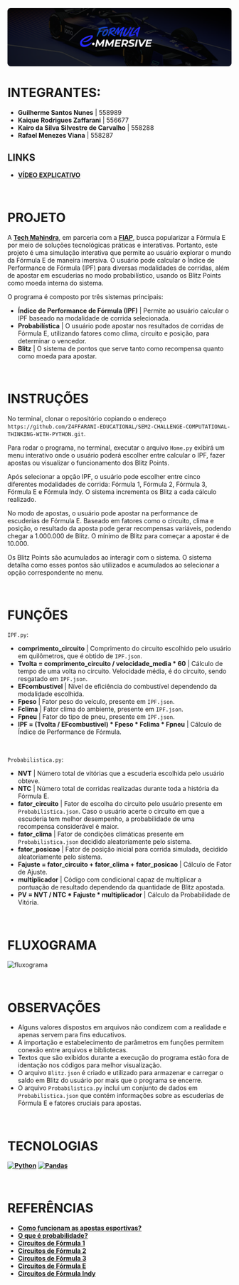 ![banner](./assets/banner.png)

# INTEGRANTES:
- **Guilherme Santos Nunes** | 558989
- **Kaique Rodrigues Zaffarani** | 556677
- **Kairo da Silva Silvestre de Carvalho** | 558288
- **Rafael Menezes Viana** | 558287

## LINKS
- **[VÍDEO EXPLICATIVO](https://youtu.be/TjPJysby_Hc)**

<br>

# PROJETO
A **[Tech Mahindra](https://www.techmahindra.com)**, em parceria com a **[FIAP](https://www.fiap.com.br)**, busca popularizar a Fórmula E por meio de soluções tecnológicas práticas e interativas. Portanto, este projeto é uma simulação interativa que permite ao usuário explorar o mundo da Fórmula E de maneira imersiva. O usuário pode calcular o Índice de Performance de Fórmula (IPF) para diversas modalidades de corridas, além de apostar em escuderias no modo probabilístico, usando os Blitz Points como moeda interna do sistema.

O programa é composto por três sistemas principais:

- **Índice de Performance de Fórmula (IPF)** | Permite ao usuário calcular o IPF baseado na modalidade de corrida selecionada.
- **Probabilística** | O usuário pode apostar nos resultados de corridas de Fórmula E, utilizando fatores como clima, circuito e posição, para determinar o vencedor.
- **Blitz** | O sistema de pontos que serve tanto como recompensa quanto como moeda para apostar.

<br>

# INSTRUÇÕES
No terminal, clonar o repositório copiando o endereço ``https://github.com/Z4FFARANI-EDUCATIONAL/SEM2-CHALLENGE-COMPUTATIONAL-THINKING-WITH-PYTHON.git``.

Para rodar o programa, no terminal, executar o arquivo ```Home.py``` exibirá um menu interativo onde o usuário poderá escolher entre calcular o IPF, fazer apostas ou visualizar o funcionamento dos Blitz Points.

Após selecionar a opção IPF, o usuário pode escolher entre cinco diferentes modalidades de corrida: Fórmula 1, Fórmula 2, Fórmula 3, Fórmula E e Fórmula Indy. O sistema incrementa os Blitz a cada cálculo realizado.

No modo de apostas, o usuário pode apostar na performance de escuderias de Fórmula E. Baseado em fatores como o circuito, clima e posição, o resultado da aposta pode gerar recompensas variáveis, podendo chegar a 1.000.000 de Blitz. O mínimo de Blitz para começar a apostar é de 10.000.

Os Blitz Points são acumulados ao interagir com o sistema. O sistema detalha como esses pontos são utilizados e acumulados ao selecionar a opção correspondente no menu.

<br>

# FUNÇÕES
``IPF.py``:
- **comprimento_circuito** | Comprimento do circuito escolhido pelo usuário em quilômetros, que é obtido de ``IPF.json``.
- **Tvolta = comprimento_circuito / velocidade_media * 60** | Cálculo de tempo de uma volta no circuito. Velocidade média, é do circuito, sendo resgatado em ``IPF.json``.
- **EFcombustivel** | Nível de eficiência do combustível dependendo da modalidade escolhida.
- **Fpeso** | Fator peso do veículo, presente em ``IPF.json``.
- **Fclima** | Fator clima do ambiente, presente em ``IPF.json``.
- **Fpneu** | Fator do tipo de pneu, presente em ``IPF.json``.
- **IPF = (Tvolta / EFcombustivel) * Fpeso * Fclima * Fpneu** | Cálculo de Índice de Performance de Fórmula.
  
<br>

``Probabilistica.py``:
- **NVT** | Número total de vitórias que a escuderia escolhida pelo usuário obteve.
- **NTC** | Número total de corridas realizadas durante toda a história da Fórmula E.
- **fator_circuito** | Fator de escolha do circuito pelo usuário presente em ``Probabilistica.json``. Caso o usuário acerte o circuito em que a escuderia tem melhor desempenho, a probabilidade de uma recompensa considerável é maior.
- **fator_clima** | Fator de condições climáticas presente em ``Probabilistica.json`` decidido aleatoriamente pelo sistema.
- **fator_posicao** | Fator de posição inicial para corrida simulada, decidido aleatoriamente pelo sistema.
- **Fajuste = fator_circuito + fator_clima + fator_posicao** | Cálculo de Fator de Ajuste.
- **multiplicador** | Código com condicional capaz de multiplicar a pontuação de resultado dependendo da quantidade de Blitz apostada.
- **PV = NVT / NTC * Fajuste * multiplicador** | Cálculo da Probabilidade de Vitória.

<br>

# FLUXOGRAMA
![fluxograma](./assets/fluxograma.png)

<br>

# OBSERVAÇÕES
- Alguns valores dispostos em arquivos não condizem com a realidade e apenas servem para fins educativos.
- A importação e estabelecimento de parâmetros em funções permitem conexão entre arquivos e bibliotecas.
- Textos que são exibidos durante a execução do programa estão fora de identação nos códigos para melhor visualização. 
- O arquivo ``Blitz.json`` é criado e utilizado para armazenar e carregar o saldo em Blitz do usuário por mais que o programa se encerre.
- O arquivo ``Probabilistica.py`` inclui um conjunto de dados em ``Probabilistica.json`` que contém informações sobre as escuderias de Fórmula E e fatores cruciais para apostas.

<br>

# TECNOLOGIAS
**[![Python](https://img.shields.io/badge/python-3670A0?style=for-the-badge&logo=python&logoColor=ffdd54)](https://www.python.org/downloads/)**
**[![Pandas](https://img.shields.io/badge/pandas-%23150458.svg?style=for-the-badge&logo=pandas&logoColor=white)](https://pandas.pydata.org/docs/getting_started/install.html)**

<br>

# REFERÊNCIAS
- **[Como funcionam as apostas esportivas?](https://www.lance.com.br/resenha-de-apostas/basico/como-funcionam-as-apostas-esportivas.html)**
- **[O que é probabilidade?](https://beduka.com/blog/materias/matematica/o-que-e-probabilidade/)**
- **[Circuitos de Fórmula 1](https://pt.wikipedia.org/wiki/Lista_de_autódromos_de_Fórmula_1)**
- **[Circuitos de Fórmula 2](https://pt.wikipedia.org/wiki/Campeonato_de_Fórmula_2_da_FIA)**
- **[Circuitos de Fórmula 3](https://pt.wikipedia.org/wiki/Campeonato_de_Fórmula_3_da_FIA)**
- **[Circuitos de Fórmula E](https://pt.wikipedia.org/wiki/Categoria:Circuitos_de_Fórmula_E)**
- **[Circuitos de Fórmula Indy](https://pt.wikipedia.org/wiki/Lista_de_circuitos_da_IndyCar_Series)**
